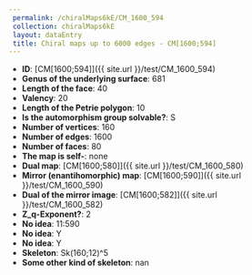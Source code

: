 ```yaml
--- 
 permalink: /chiralMaps6kE/CM_1600_594 
 collection: chiralMaps6kE
 layout: dataEntry
 title: Chiral maps up to 6000 edges - CM[1600;594]
---
```


- **ID**: [CM[1600;594]]({{ site.url }}/test/CM_1600_594)
- **Genus of the underlying surface**: 681
- **Length of the face**: 40
- **Valency**: 20
- **Length of the Petrie polygon**: 10
- **Is the automorphism group solvable?**: S
- **Number of vertices**: 160
- **Number of edges**: 1600
- **Number of faces**: 80
- **The map is self-**: none
- **Dual map**: [CM[1600;580]]({{ site.url }}/test/CM_1600_580)
- **Mirror (enantihomorphic) map**: [CM[1600;590]]({{ site.url }}/test/CM_1600_590)
- **Dual of the mirror image**: [CM[1600;582]]({{ site.url }}/test/CM_1600_582)
- **Z_q-Exponent?**: 2
- **No idea**:  11:590
- **No idea**: Y
- **No idea**: Y
- **Skeleton**: Sk(160;12)^5
- **Some other kind of skeleton**: nan
